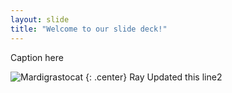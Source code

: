 ```yaml
---
layout: slide
title: "Welcome to our slide deck!"
---
```


Caption here

![Mardigrastocat](https://octodex.github.com/images/Mardigrastocat.png)
{: .center}
Ray Updated this line2
